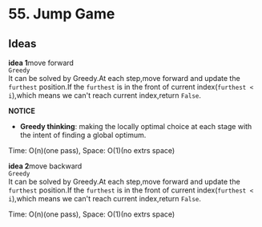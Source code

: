 # 55. Jump Game     

## Ideas  
**idea 1**move forward         
`Greedy`   
It can be solved by Greedy.At each step,move forward and update the `furthest` position.If the `furthest` is in the front of current index(`furthest < i`),which means we can't reach current index,return `False`. 

**NOTICE**          
* **Greedy thinking**: making the locally optimal choice at each stage with the intent of finding a global optimum.      

Time: O(n)(one pass), Space: O(1)(no extrs space)        


**idea 2**move backward    
`Greedy`   
It can be solved by Greedy.At each step,move forward and update the `furthest` position.If the `furthest` is in the front of current index(`furthest < i`),which means we can't reach current index,return `False`.      

Time: O(n)(one pass), Space: O(1)(no extrs space)           
  


